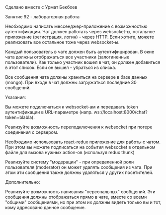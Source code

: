 Сделано вместе с Урмат Бекбоев

Занятие 92 - лабораторная работа

Необходимо написать мессенджер-приложение с возможностью аутентификации. Чат должен работать через websocket-ы, остальное приложение (регистрация, логин) - через HTTP. Если хотите, можете реализовать все остальное тоже через websocket-ы.

 

Каждый пользователь в чате должен быть аутентифицирован. В окне чата должны отображаться все участники (залогиненные пользователи). Как только участник вошел в чат, он должен добавиться в этот список. Если он вышел - убраться из списка.

 

Все сообщения чата должны храниться на сервере в базе данных (mongo). При входе в чат должны загружаться последние 30 сообщений.

 

Указания:

Вы можете подключаться к websocket-ам и передавать token аутентификации в URL-параметре (напр. ws://localhost:8000/chat?token=blabla).

Реализуйте возможность переподключения к websocket при потере соединения с сервером.

Необходимо использовать react-redux приложение для работы с чатом. При этом вы можете подписаться на события websocket в отдельном файле для вызова нужных action-ов (используя redux thunk)

Реализуйте систему "модерации" - при определенной роли пользователя (moderator) он может удалять сообщения из чата. При этом эти сообщения также должны удаляться у других посетителей.

 

Дополнительно:

Реализуйте возможность написания "персональных" сообщений. Эти сообщения должны отображаться прямо в чате, вместе со всеми "общими" сообщениями, но при этом их должны видеть только вы и тот, кому адресовано данное сообщение.

